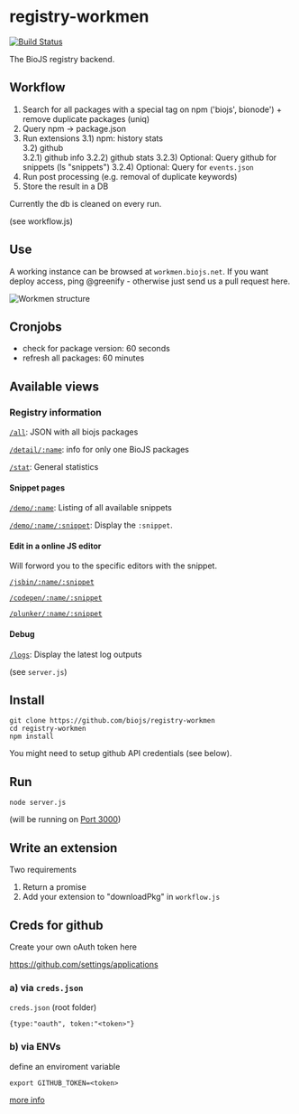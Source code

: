 registry-workmen
================

[![Build Status](https://travis-ci.org/biojs/registry-workmen.svg?branch=master)](https://travis-ci.org/biojs/registry-workmen)

The BioJS registry backend.

Workflow
---------

1) Search for all packages with a special tag on npm ('biojs', bionode')  + remove duplicate packages (uniq)  
2) Query npm -> package.json  
3) Run extensions
3.1) npm: history stats  
3.2) github  
3.2.1) github info
3.2.2) github stats
3.2.3) Optional: Query github for snippets  (ls "snippets")
3.2.4) Optional: Query for `events.json`
4) Run post processing (e.g. removal of duplicate keywords)
5) Store the result in a DB

Currently the db is cleaned on every run.

(see workflow.js)


Use
----

A working instance can be browsed at `workmen.biojs.net`.
If you want deploy access, ping @greenify - otherwise just send us a pull request here.

![Workmen structure](https://raw.githubusercontent.com/biojs/biojs/master/registry_workmen/workmen_structure_2014_11.png)

Cronjobs
----------

* check for package version: 60 seconds
* refresh all packages: 60 minutes

Available views
--------------

### Registry information

[`/all`](http://workmen.biojs.net/all): JSON with all biojs packages
  
  
[`/detail/:name`](http://workmen.biojs.net/detail/biojs-sniper): info for only one BioJS packages

[`/stat`](http://workmen.biojs.net/stat): General statistics

#### Snippet pages

[`/demo/:name`](http://workmen.biojs.net/demo/biojs-vis-msa): Listing of all available snippets

[`/demo/:name/:snippet`](http://workmen.biojs.net/demo/biojs-vis-msa/msa_show_menu): Display the `:snippet`.

#### Edit in a online JS editor

Will forword you to the specific editors with the snippet.

[`/jsbin/:name/:snippet`](http://workmen.biojs.net/jsbin/biojs-vis-msa/msa_show_menu)

[`/codepen/:name/:snippet`](http://workmen.biojs.net/codepen/biojs-vis-msa/msa_show_menu)

[`/plunker/:name/:snippet`](http://workmen.biojs.net/plunker/biojs-vis-msa/msa_show_menu)

#### Debug

[`/logs`](http://workmen.biojs.net/logs): Display the latest log outputs

(see `server.js`)


Install
-------

```
git clone https://github.com/biojs/registry-workmen
cd registry-workmen
npm install
```

You might need to setup github API credentials (see below).

Run
----

```
node server.js
```

(will be running on [Port 3000](http://localhost:3000))


Write an extension
-------------------

Two requirements

1) Return a promise
2) Add your extension to "downloadPkg" in `workflow.js`


Creds for github
------

Create your own oAuth token here

https://github.com/settings/applications

### a) via `creds.json`

`creds.json` (root folder)

```
{type:"oauth", token:"<token>"}
```

### b) via ENVs

define an enviroment variable

```
export GITHUB_TOKEN=<token>
```

[more info](https://www.npmjs.org/package/github)
